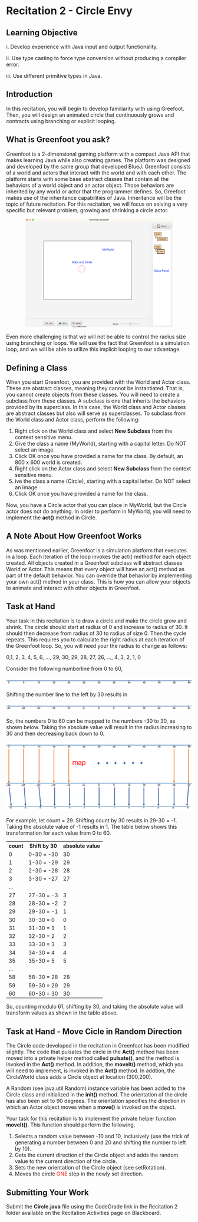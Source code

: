 # Recitation 2 - Circle Envy

## Learning Objective

i. Develop experience with Java input and output functionality.

ii. Use type casting to force type conversion without producing a compiler error.

iii. Use different primitive types in Java.


## Introduction

In this recitation, you will begin to develop familiarity with using Greefoot. Then, you will design an animated circle that continuously grows and contracts using branching or explicit looping.

## What is Greenfoot you ask?

Greenfoot is a 2-dimensional gaming platform with a compact Java API that makes learning Java while also creating games. The platform was designed and developed by the same group that developed BlueJ. Greenfoot consists of a world and actors that interact with the world and with each other. The platform starts with some base abstract classes that contain all the behaviors of a world object and an actor object. Those behaviors are inherited by any world or actor that the programmer defines. So, Greefoot makes use of the inheritance capabilities of Java. Inheritance will be the topic of future recitation. For this recitation, we will focus on solving a very specific but relevant problem; growing and shrinking a circle actor.

<p style="text-align:center;"><img width="400" src="images/greenfoot.png"></p>

Even more challenging is that we will not be able to control the radius size using branching or loops. We will use the fact that Greenfoot is a simulation loop, and we will be able to utilize this implicit looping to our advantage.

## Defining a Class

When you start Greenfoot, you are provided with the World and Actor class.  These are abstract classes, meaning they cannot be instantiated.  That is, you cannot create objects from these classes.  You will need to create a subclass from these classes.  A subclass is one that inherits the behaviors provided by its superclass.  In this case, the World class and Actor classes are abstract classes but also will serve as superclasses.  To subclass from the World class and Actor class, perform the following:

1. Right click on the World class and select **New Subclass** from the context sensitive menu. 
2. Give the class a name (MyWorld), starting with a capital letter.  Do NOT select an image.
3. Click OK once you have provided a name for the class.  By default, an 800 x 600 world is created.
4. Right click on the Actor class and select **New Subclass** from the context sensitive menu.
5. ive the class a name (Circle), starting with a capital letter.  Do NOT select an image.
3. Click OK once you have provided a name for the class.

Now, you have a Circle actor that you can place in MyWorld, but the Circle actor does not do anything.  In order to perform in MyWorld, you will need to implement the **act()** method in Circle.

## A Note About How Greenfoot Works

As was mentioned earlier, Greenfoot is a simulation platform that executes in a loop. Each iteration of the loop invokes the act() method for each object created. All objects created in a Greenfoot subclass will abstract classes World or Actor. This means that every object will have an act() method as part of the default behavior. You can override that behavior by implementing your own act() method in your class. This is how you can allow your objects to animate and interact with other objects in Greenfoot.

## Task at Hand

Your task in this recitation is to draw a circle and make the circle grow and shrink.  The circle should start at radius of 0 and increase to radius of 30.  It should then decrease from radius of 30 to radius of size 0.  Then the cycle repeats.  This requires you to calculate the right radius at each iteration of the Greenfoot loop.  So, you will need your the radius to change as follows:

0,1, 2, 3, 4, 5, 6, ..., 29, 30, 29, 28, 27, 26, ..., 4, 3, 2, 1, 0

Consider the following numberline from 0 to 60,

<p><img src="images/0to60.png"></p>

Shifting the number line to the left by 30 results in

<p><img src="images/neg30to30.png"></p>

So, the numbers 0 to 60 can be mapped to the numbers -30 to 30, as shown below.  Taking the absolute value will result in the radius increasing to 30 and then decreasing back down to 0.

<p><img src="images/mapping.png"></p>

For example, let count = 29.  Shifting count by 30 results in 29-30 = -1.  Taking the absolute value of -1 results in 1.  The table below shows this transformation for each value from 0 to 60.

<table>
<tr><th>count</th><th>Shift by 30</th><th> absolute value </th></tr>
<tr><td>0</td><td>0-30 = -30</td><td>30</td></tr>
<tr><td>1</td><td>1-30 = -29</td><td>29</td></tr>
<tr><td>2</td><td>2-30 = -28</td><td>28</td></tr>
<tr><td>3</td><td>3-30 = -27</td><td>27</td></tr>
<tr><td colspan="3"> ... </td></tr>
<tr><td>27</td><td>27-30 = -3</td><td>3</td></tr>
<tr><td>28</td><td>28-30 = -2</td><td>2</td></tr>
<tr><td>29</td><td>29-30 = -1</td><td>1</td></tr>
<tr><td>30</td><td>30-30 = 0</td><td>0</td></tr>
<tr><td>31</td><td>31-30 = 1</td><td>1</td></tr>
<tr><td>32</td><td>32-30 = 2</td><td>2</td></tr>
<tr><td>33</td><td>33-30 = 3</td><td>3</td></tr>
<tr><td>34</td><td>34-30 = 4</td><td>4</td></tr>
<tr><td>35</td><td>35-30 = 5</td><td>5</td></tr>
<tr><td colspan="3"> ... </td></tr>
<tr><td>58</td><td>58-30 = 28</td><td>28</td></tr>
<tr><td>59</td><td>59-30 = 29</td><td>29</td></tr>
<tr><td>60</td><td>60-30 = 30</td><td>30</td></tr>
</table>

So, counting modulo 61, shifting by 30, and taking the absolute value will transform  values as shown in the table above.

## Task at Hand - Move Cicle in Random Direction

The Circle code developed in the recitation in Greenfoot has been modified slightly.  The code that pulsates the circle in the **Act()** method has been moved into a private helper method called **pulsate()**, and the method is invoked in the **Act()** method.  In addition, the **moveIt()** method, which you will need to implement, is invoked in the **Act()** method.  In addtion, the CircleWorld class adds a Circle object at location (300,200).

A Random (see java.util.Random) instance variable has been added to the Circle class and initialized in the **init()** method.  The orientation of the circle has also been set to 90 degrees.  The orientation specifies the direction in which an Actor object moves when a **move()** is invoked on the object.

Your task for this recitation is to implement the private helper function **moveIt()**.  This function should perform the following,

1. Selects a random value between -10 and 10, inclusively (use the trick of generating a number between 0 and 20 and shifting the number to left by 10).
2. Gets the current direction of the Circle object and adds the random value to the current direction of the circle.
3. Sets the new orientation of the Circle object (see setRotation).
4. Moves the circle <span style="color:red;">ONE</span> step in the newly set direction.


## Submitting Your Work

Submit the **Circle.java** file using the CodeGrade link in the Recitation 2 folder available on the Recitation Activities page on Blackboard.
